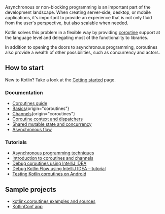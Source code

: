 [//]: # (title: Coroutines)

Asynchronous or non-blocking programming is an important part of the development landscape. When creating server-side,
desktop, or mobile applications, it's important to provide an experience that is not only fluid from the user's perspective,
but also scalable when needed.

Kotlin solves this problem in a flexible way by providing [coroutine](https://en.wikipedia.org/wiki/Coroutine) support
at the language level and delegating most of the functionality to libraries.

In addition to opening the doors to asynchronous programming, coroutines also provide a wealth of other possibilities,
such as concurrency and actors.

## How to start

New to Kotlin? Take a look at the [Getting started](getting-started.md) page.

### Documentation

- [Coroutines guide](coroutines-guide.md)
- [Basics](coroutines-basics.md){origin="coroutines"}
- [Channels](channels.md){origin="coroutines"}
- [Coroutine context and dispatchers](coroutine-context-and-dispatchers.md)
- [Shared mutable state and concurrency](shared-mutable-state-and-concurrency.md)
- [Asynchronous flow](flow.md)

### Tutorials

- [Asynchronous programming techniques](async-programming.md)
- [Introduction to coroutines and channels](coroutines-and-channels.md)
- [Debug coroutines using IntelliJ IDEA](debug-coroutines-with-idea.md)
- [Debug Kotlin Flow using IntelliJ IDEA – tutorial](debug-flow-with-idea.md)
- [Testing Kotlin coroutines on Android](https://developer.android.com/kotlin/coroutines/test)

## Sample projects

- [kotlinx.coroutines examples and sources](https://github.com/Kotlin/kotlin-coroutines/tree/master/examples)
- [KotlinConf app](https://github.com/JetBrains/kotlinconf-app)


